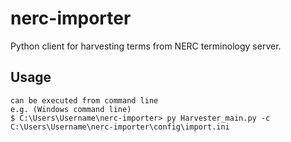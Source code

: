 # nerc-importer
Python client for harvesting terms from NERC terminology server.
## Usage
```
can be executed from command line 
e.g. (Windows command line)
$ C:\Users\Username\nerc-importer> py Harvester_main.py -c C:\Users\Username\nerc-importer\config\import.ini
```
